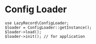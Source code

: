 Config Loader
=============

    use LazyRecord\ConfigLoader;
    $loader = ConfigLoader::getInstance();
    $loader->load();
    $loader->init(); // for application

